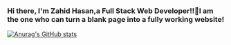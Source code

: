 ### Hi there, I'm Zahid Hasan,a Full Stack Web Developer!!👋I am the one who can turn a blank page into a fully working website!
[![Anurag's GitHub stats](https://github-readme-stats.vercel.app/api?username=Zahid-Hasan-Shuvo)](https://github.com/anuraghazra/github-readme-stats)

